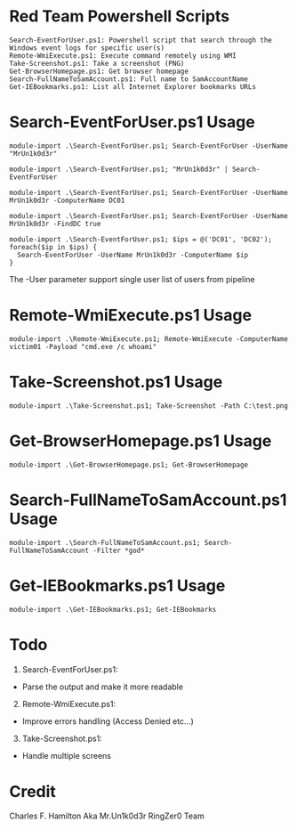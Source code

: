 # Red Team Powershell Scripts

```
Search-EventForUser.ps1: Powershell script that search through the Windows event logs for specific user(s)
Remote-WmiExecute.ps1: Execute command remotely using WMI
Take-Screenshot.ps1: Take a screenshot (PNG)
Get-BrowserHomepage.ps1: Get browser homepage
Search-FullNameToSamAccount.ps1: Full name to SamAccountName
Get-IEBookmarks.ps1: List all Internet Explorer bookmarks URLs
```

# Search-EventForUser.ps1 Usage
```
module-import .\Search-EventForUser.ps1; Search-EventForUser -UserName "MrUn1k0d3r"

module-import .\Search-EventForUser.ps1; "MrUn1k0d3r" | Search-EventForUser

module-import .\Search-EventForUser.ps1; Search-EventForUser -UserName MrUn1k0d3r -ComputerName DC01

module-import .\Search-EventForUser.ps1; Search-EventForUser -UserName MrUn1k0d3r -FindDC true

module-import .\Search-EventForUser.ps1; $ips = @('DC01', 'DC02'); foreach($ip in $ips) {
  Search-EventForUser -UserName MrUn1k0d3r -ComputerName $ip 
}
```
The -User parameter support single user list of users from pipeline

# Remote-WmiExecute.ps1 Usage
```
module-import .\Remote-WmiExecute.ps1; Remote-WmiExecute -ComputerName victim01 -Payload "cmd.exe /c whoami"
```

# Take-Screenshot.ps1 Usage
```
module-import .\Take-Screenshot.ps1; Take-Screenshot -Path C:\test.png
```

# Get-BrowserHomepage.ps1 Usage
```
module-import .\Get-BrowserHomepage.ps1; Get-BrowserHomepage
```
# Search-FullNameToSamAccount.ps1 Usage
```
module-import .\Search-FullNameToSamAccount.ps1; Search-FullNameToSamAccount -Filter *god*
```

# Get-IEBookmarks.ps1 Usage
```
module-import .\Get-IEBookmarks.ps1; Get-IEBookmarks
```

# Todo

1. Search-EventForUser.ps1:
  * Parse the output and make it more readable
2. Remote-WmiExecute.ps1:
  * Improve errors handling (Access Denied etc...)
3. Take-Screenshot.ps1:
  * Handle multiple screens

# Credit
Charles F. Hamilton Aka Mr.Un1k0d3r RingZer0 Team
